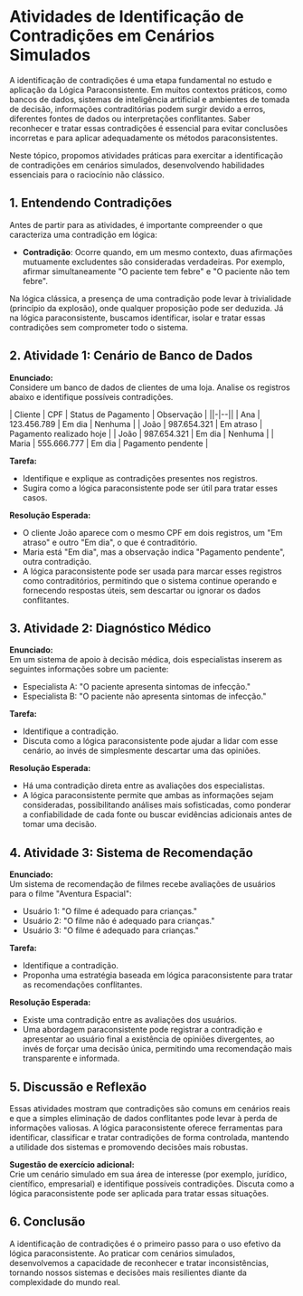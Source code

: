
# Atividades de Identificação de Contradições em Cenários Simulados

A identificação de contradições é uma etapa fundamental no estudo e aplicação da Lógica Paraconsistente. Em muitos contextos práticos, como bancos de dados, sistemas de inteligência artificial e ambientes de tomada de decisão, informações contraditórias podem surgir devido a erros, diferentes fontes de dados ou interpretações conflitantes. Saber reconhecer e tratar essas contradições é essencial para evitar conclusões incorretas e para aplicar adequadamente os métodos paraconsistentes.

Neste tópico, propomos atividades práticas para exercitar a identificação de contradições em cenários simulados, desenvolvendo habilidades essenciais para o raciocínio não clássico.



## 1. **Entendendo Contradições**

Antes de partir para as atividades, é importante compreender o que caracteriza uma contradição em lógica:

- **Contradição**: Ocorre quando, em um mesmo contexto, duas afirmações mutuamente excludentes são consideradas verdadeiras. Por exemplo, afirmar simultaneamente "O paciente tem febre" e "O paciente não tem febre".

Na lógica clássica, a presença de uma contradição pode levar à trivialidade (princípio da explosão), onde qualquer proposição pode ser deduzida. Já na lógica paraconsistente, buscamos identificar, isolar e tratar essas contradições sem comprometer todo o sistema.



## 2. **Atividade 1: Cenário de Banco de Dados**

**Enunciado:**  
Considere um banco de dados de clientes de uma loja. Analise os registros abaixo e identifique possíveis contradições.

| Cliente | CPF         | Status de Pagamento | Observação                |
||-|--||
| Ana     | 123.456.789 | Em dia             | Nenhuma                   |
| João    | 987.654.321 | Em atraso          | Pagamento realizado hoje  |
| João    | 987.654.321 | Em dia             | Nenhuma                   |
| Maria   | 555.666.777 | Em dia             | Pagamento pendente        |

**Tarefa:**  
- Identifique e explique as contradições presentes nos registros.
- Sugira como a lógica paraconsistente pode ser útil para tratar esses casos.

**Resolução Esperada:**  
- O cliente João aparece com o mesmo CPF em dois registros, um "Em atraso" e outro "Em dia", o que é contraditório.
- Maria está "Em dia", mas a observação indica "Pagamento pendente", outra contradição.
- A lógica paraconsistente pode ser usada para marcar esses registros como contraditórios, permitindo que o sistema continue operando e fornecendo respostas úteis, sem descartar ou ignorar os dados conflitantes.



## 3. **Atividade 2: Diagnóstico Médico**

**Enunciado:**  
Em um sistema de apoio à decisão médica, dois especialistas inserem as seguintes informações sobre um paciente:

- Especialista A: "O paciente apresenta sintomas de infecção."
- Especialista B: "O paciente não apresenta sintomas de infecção."

**Tarefa:**  
- Identifique a contradição.
- Discuta como a lógica paraconsistente pode ajudar a lidar com esse cenário, ao invés de simplesmente descartar uma das opiniões.

**Resolução Esperada:**  
- Há uma contradição direta entre as avaliações dos especialistas.
- A lógica paraconsistente permite que ambas as informações sejam consideradas, possibilitando análises mais sofisticadas, como ponderar a confiabilidade de cada fonte ou buscar evidências adicionais antes de tomar uma decisão.



## 4. **Atividade 3: Sistema de Recomendação**

**Enunciado:**  
Um sistema de recomendação de filmes recebe avaliações de usuários para o filme "Aventura Espacial":

- Usuário 1: "O filme é adequado para crianças."
- Usuário 2: "O filme não é adequado para crianças."
- Usuário 3: "O filme é adequado para crianças."

**Tarefa:**  
- Identifique a contradição.
- Proponha uma estratégia baseada em lógica paraconsistente para tratar as recomendações conflitantes.

**Resolução Esperada:**  
- Existe uma contradição entre as avaliações dos usuários.
- Uma abordagem paraconsistente pode registrar a contradição e apresentar ao usuário final a existência de opiniões divergentes, ao invés de forçar uma decisão única, permitindo uma recomendação mais transparente e informada.



## 5. **Discussão e Reflexão**

Essas atividades mostram que contradições são comuns em cenários reais e que a simples eliminação de dados conflitantes pode levar à perda de informações valiosas. A lógica paraconsistente oferece ferramentas para identificar, classificar e tratar contradições de forma controlada, mantendo a utilidade dos sistemas e promovendo decisões mais robustas.

**Sugestão de exercício adicional:**  
Crie um cenário simulado em sua área de interesse (por exemplo, jurídico, científico, empresarial) e identifique possíveis contradições. Discuta como a lógica paraconsistente pode ser aplicada para tratar essas situações.



## 6. **Conclusão**

A identificação de contradições é o primeiro passo para o uso efetivo da lógica paraconsistente. Ao praticar com cenários simulados, desenvolvemos a capacidade de reconhecer e tratar inconsistências, tornando nossos sistemas e decisões mais resilientes diante da complexidade do mundo real.


